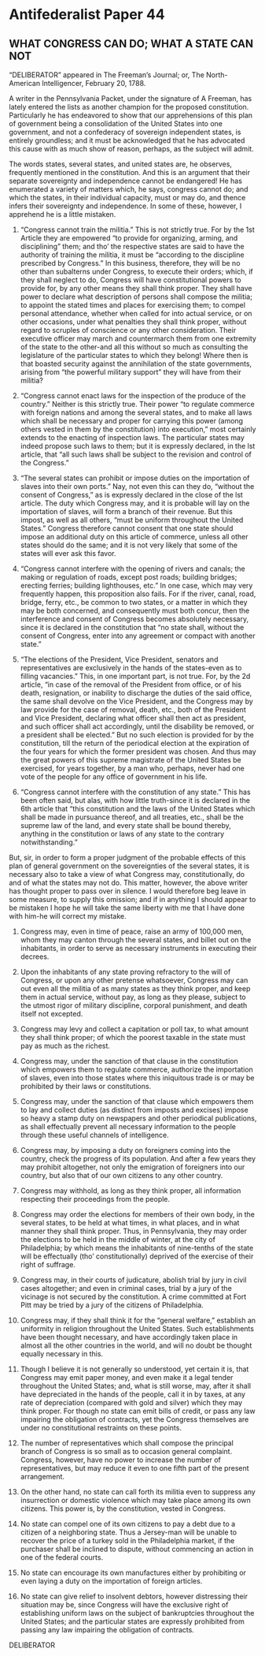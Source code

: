 # Antifederalist Paper 44
## WHAT CONGRESS CAN DO; WHAT A STATE CAN NOT

“DELIBERATOR” appeared in The Freeman’s Journal; or, The North-American Intelligencer, February 20, 1788.

A writer in the Pennsylvania Packet, under the signature of A Freeman, has lately entered the lists as another champion for the proposed constitution. Particularly he has endeavored to show that our apprehensions of this plan of government being a consolidation of the United States into one government, and not a confederacy of sovereign independent states, is entirely groundless; and it must be acknowledged that he has advocated this cause with as much show of reason, perhaps, as the subject will admit.

The words states, several states, and united states are, he observes, frequently mentioned in the constitution. And this is an argument that their separate sovereignty and independence cannot be endangered! He has enumerated a variety of matters which, he says, congress cannot do; and which the states, in their individual capacity, must or may do, and thence infers their sovereignty and independence. In some of these, however, I apprehend he is a little mistaken.

1. “Congress cannot train the militia.” This is not strictly true. For by the 1st Article they are empowered “to provide for organizing, arming, and disciplining” them; and tho’ the respective states are said to have the authority of training the militia, it must be “according to the discipline prescribed by Congress.” In this business, therefore, they will be no other than subalterns under Congress, to execute their orders; which, if they shall neglect to do, Congress will have constitutional powers to provide for, by any other means they shall think proper. They shall have power to declare what description of persons shall compose the militia; to appoint the stated times and places for exercising them; to compel personal attendance, whether when called for into actual service, or on other occasions, under what penalties they shall think proper, without regard to scruples of conscience or any other consideration. Their executive officer may march and countermarch them from one extremity of the state to the other-and all this without so much as consulting the legislature of the particular states to which they belong! Where then is that boasted security against the annihilation of the state governments, arising from “the powerful military support” they will have from their militia?

2. “Congress cannot enact laws for the inspection of the produce of the country.” Neither is this strictly true. Their power “to regulate commerce with foreign nations and among the several states, and to make all laws which shall be necessary and proper for carrying this power (among others vested in them by the constitution) into execution,” most certainly extends to the enacting of inspection laws. The particular states may indeed propose such laws to them; but it is expressly declared, in the lst article, that “all such laws shall be subject to the revision and control of the Congress.”

3. “The several states can prohibit or impose duties on the importation of slaves into their own ports.” Nay, not even this can they do, “without the consent of Congress,” as is expressly declared in the close of the lst article. The duty which Congress may, and it is probable will lay on the importation of slaves, will form a branch of their revenue. But this impost, as well as all others, “must be uniform throughout the United States.” Congress therefore cannot consent that one state should impose an additional duty on this article of commerce, unless all other states should do the same; and it is not very likely that some of the states will ever ask this favor.

4. “Congress cannot interfere with the opening of rivers and canals; the making or regulation of roads, except post roads; building bridges; erecting ferries; building lighthouses, etc.” In one case, which may very frequently happen, this proposition also fails. For if the river, canal, road, bridge, ferry, etc., be common to two states, or a matter in which they may be both concerned, and consequently must both concur, then the interference and consent of Congress becomes absolutely necessary, since it is declared in the constitution that “no state shall, without the consent of Congress, enter into any agreement or compact with another state.”

5. “The elections of the President, Vice President, senators and representatives are exclusively in the hands of the states-even as to filling vacancies.” This, in one important part, is not true. For, by the 2d article, “in case of the removal of the President from office, or of his death, resignation, or inability to discharge the duties of the said office, the same shall devolve on the Vice President, and the Congress may by law provide for the case of removal, death, etc., both of the President and Vice President, declaring what officer shall then act as president, and such officer shall act accordingly, until the disability be removed, or a president shall be elected.” But no such election is provided for by the constitution, till the return of the periodical election at the expiration of the four years for which the former president was chosen. And thus may the great powers of this supreme magistrate of the United States be exercised, for years together, by a man who, perhaps, never had one vote of the people for any office of government in his life.

6. “Congress cannot interfere with the constitution of any state.” This has been often said, but alas, with how little truth-since it is declared in the 6th article that “this constitution and the laws of the United States which shall be made in pursuance thereof, and all treaties, etc., shall be the supreme law of the land, and every state shall be bound thereby, anything in the constitution or laws of any state to the contrary notwithstanding.”

But, sir, in order to form a proper judgment of the probable effects of this plan of general government on the sovereignties of the several states, it is necessary also to take a view of what Congress may, constitutionally, do and of what the states may not do. This matter, however, the above writer has thought proper to pass over in silence. I would therefore beg leave in some measure, to supply this omission; and if in anything I should appear to be mistaken I hope he will take the same liberty with me that I have done with him-he will correct my mistake.

1. Congress may, even in time of peace, raise an army of 100,000 men, whom they may canton through the several states, and billet out on the inhabitants, in order to serve as necessary instruments in executing their decrees.

2. Upon the inhabitants of any state proving refractory to the will of Congress, or upon any other pretense whatsoever, Congress may can out even all the militia of as many states as they think proper, and keep them in actual service, without pay, as long as they please, subject to the utmost rigor of military discipline, corporal punishment, and death itself not excepted.

3. Congress may levy and collect a capitation or poll tax, to what amount they shall think proper; of which the poorest taxable in the state must pay as much as the richest.

4. Congress may, under the sanction of that clause in the constitution which empowers them to regulate commerce, authorize the importation of slaves, even into those states where this iniquitous trade is or may be prohibited by their laws or constitutions.

5. Congress may, under the sanction of that clause which empowers them to lay and collect duties (as distinct from imposts and excises) impose so heavy a stamp duty on newspapers and other periodical publications, as shall effectually prevent all necessary information to the people through these useful channels of intelligence.

6. Congress may, by imposing a duty on foreigners coming into the country, check the progress of its population. And after a few years they may prohibit altogether, not only the emigration of foreigners into our country, but also that of our own citizens to any other country.

7. Congress may withhold, as long as they think proper, all information respecting their proceedings from the people.

8. Congress may order the elections for members of their own body, in the several states, to be held at what times, in what places, and in what manner they shall think proper. Thus, in Pennsylvania, they may order the elections to be held in the middle of winter, at the city of Philadelphia; by which means the inhabitants of nine-tenths of the state will be effectually (tho’ constitutionally) deprived of the exercise of their right of suffrage.

9. Congress may, in their courts of judicature, abolish trial by jury in civil cases altogether; and even in criminal cases, trial by a jury of the vicinage is not secured by the constitution. A crime committed at Fort Pitt may be tried by a jury of the citizens of Philadelphia.

10. Congress may, if they shall think it for the “general welfare,” establish an uniformity in religion throughout the United States. Such establishments have been thought necessary, and have accordingly taken place in almost all the other countries in the world, and will no doubt be thought equally necessary in this.

11. Though I believe it is not generally so understood, yet certain it is, that Congress may emit paper money, and even make it a legal tender throughout the United States; and, what is still worse, may, after it shall have depreciated in the hands of the people, call it in by taxes, at any rate of depreciation (compared with gold and silver) which they may think proper. For though no state can emit bills of credit, or pass any law impairing the obligation of contracts, yet the Congress themselves are under no constitutional restraints on these points.

12. The number of representatives which shall compose the principal branch of Congress is so small as to occasion general complaint. Congress, however, have no power to increase the number of representatives, but may reduce it even to one fifth part of the present arrangement.

13. On the other hand, no state can call forth its militia even to suppress any insurrection or domestic violence which may take place among its own citizens. This power is, by the constitution, vested in Congress.

14. No state can compel one of its own citizens to pay a debt due to a citizen of a neighboring state. Thus a Jersey-man will be unable to recover the price of a turkey sold in the Philadelphia market, if the purchaser shall be inclined to dispute, without commencing an action in one of the federal courts.

15. No state can encourage its own manufactures either by prohibiting or even laying a duty on the importation of foreign articles.

16. No state can give relief to insolvent debtors, however distressing their situation may be, since Congress will have the exclusive right of establishing uniform laws on the subject of bankruptcies throughout the United States; and the particular states are expressly prohibited from passing any law impairing the obligation of contracts.

DELIBERATOR
